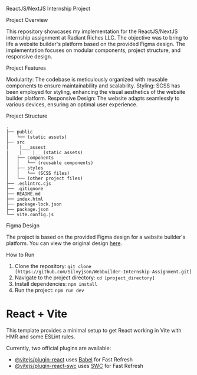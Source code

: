 ReactJS/NextJS Internship Project

Project Overview

This repository showcases my implementation for the ReactJS/NextJS internship assignment at Radiant Riches LLC. The objective was to bring to life a website builder's platform based on the provided Figma design. The implementation focuses on modular components, project structure, and responsive design.

Project Features

Modularity: The codebase is meticulously organized with reusable components to ensure maintainability and scalability.
Styling: SCSS has been employed for styling, enhancing the visual aesthetics of the website builder platform.
Responsive Design: The website adapts seamlessly to various devices, ensuring an optimal user experience.

Project Structure

```
.
├── public
│   └── (static assets)
├── src
|    |___assest
|    |    |___(static assets)
│   ├── components
│   │   └── (reusable components)
│   ├── styles
│   │   └── (SCSS files)
│   └── (other project files)
├── .eslintrc.cjs
├── .gitignore
├── README.md
├── index.html
├── package-lock.json
├── package.json
└── vite.config.js
```

Figma Design

The project is based on the provided Figma design for a website builder's platform. You can view the original design [here](http://tinyurl.com/figma-intern).

How to Run

1. Clone the repository: `git clone [https://github.com/Silvyjson/Webbuilder-Internship-Assignment.git]`
2. Navigate to the project directory: `cd [project_directory]`
3. Install dependencies: `npm install`
4. Run the project: `npm run dev`


# React + Vite

This template provides a minimal setup to get React working in Vite with HMR and some ESLint rules.

Currently, two official plugins are available:

- [@vitejs/plugin-react](https://github.com/vitejs/vite-plugin-react/blob/main/packages/plugin-react/README.md) uses [Babel](https://babeljs.io/) for Fast Refresh
- [@vitejs/plugin-react-swc](https://github.com/vitejs/vite-plugin-react-swc) uses [SWC](https://swc.rs/) for Fast Refresh
